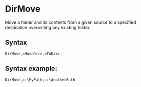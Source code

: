 # DirMove #

Move a folder and its contents from a given source to a specified destination overwriting any existing folder.

## Syntax ##
```
DirMove,<MoveDir>,<ToDir> 
```

## Syntax example: ##
```
DirMove,c:\MyPath,c:\AnotherPath
```